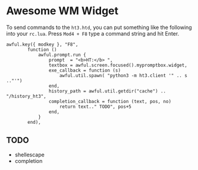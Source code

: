 Awesome WM Widget
=================

To send commands to the `ht3.htd`, you can put something like the 
following into your `rc.lua`. Press `Mod4 + F8` type a command string
and hit Enter.

    awful.key({ modkey }, "F8",
            function ()
                awful.prompt.run {
                    prompt  = "<b>HT:</b> ",
                    textbox = awful.screen.focused().mypromptbox.widget,
                    exe_callback = function (s)
                        awful.util.spawn( "python3 -m ht3.client '" .. s .."'")
                    end,
                    history_path = awful.util.getdir("cache") .. "/history_ht3",
                    completion_callback = function (text, pos, no)
                        return text.." TODO", pos+5
                    end,
                }
            end),

TODO
----

*   shellescape
*   completion
